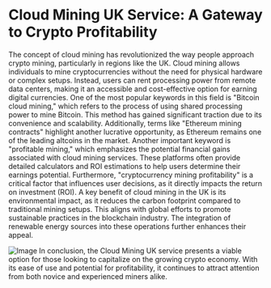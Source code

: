 # Cloud Mining UK Service: A Gateway to Crypto Profitability
The concept of cloud mining has revolutionized the way people approach crypto mining, particularly in regions like the UK. Cloud mining allows individuals to mine cryptocurrencies without the need for physical hardware or complex setups. Instead, users can rent processing power from remote data centers, making it an accessible and cost-effective option for earning digital currencies.
One of the most popular keywords in this field is "Bitcoin cloud mining," which refers to the process of using shared processing power to mine Bitcoin. This method has gained significant traction due to its convenience and scalability. Additionally, terms like "Ethereum mining contracts" highlight another lucrative opportunity, as Ethereum remains one of the leading altcoins in the market. 
Another important keyword is "profitable mining," which emphasizes the potential financial gains associated with cloud mining services. These platforms often provide detailed calculators and ROI estimations to help users determine their earnings potential. Furthermore, "cryptocurrency mining profitability" is a critical factor that influences user decisions, as it directly impacts the return on investment (ROI).
A key benefit of cloud mining in the UK is its environmental impact, as it reduces the carbon footprint compared to traditional mining setups. This aligns with global efforts to promote sustainable practices in the blockchain industry. The integration of renewable energy sources into these operations further enhances their appeal.

![Image](https://github.com/user-attachments/assets/4a25d116-2220-4385-b08e-f287af8fcbc4)
In conclusion, the Cloud Mining UK service presents a viable option for those looking to capitalize on the growing crypto economy. With its ease of use and potential for profitability, it continues to attract attention from both novice and experienced miners alike.
